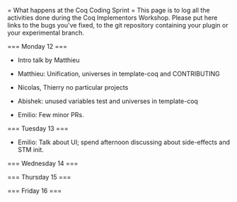 = What happens at the Coq Coding Sprint =
This page is to log all the activities done during the Coq Implementors Workshop.  Please put here links to the bugs you've fixed, to the git repository containing your plugin or your experimental branch.

=== Monday 12 ===

 * Intro talk by Matthieu

 * Matthieu: Unification, universes in template-coq and CONTRIBUTING
 * Nicolas, Thierry no particular projects
 * Abishek: unused variables test and universes in template-coq
 * Emilio: Few minor PRs.

=== Tuesday 13 ===

 * Emilio: Talk about UI; spend afternoon discussing about side-effects and STM init.

=== Wednesday 14 ===

=== Thursday 15 ===

=== Friday 16 ===
